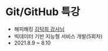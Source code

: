 # Git/GitHub 특강

- 해피해킹 [김탁희 강사님](https://github.com/edutak)
- 빅데이터 기반 지능형 서비스 개발(5회차)
- 2021.8.9 ~ 8.10


